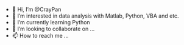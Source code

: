 - 👋 Hi, I’m @CrayPan
- 👀 I’m interested in data analysis with Matlab, Python, VBA and etc.
- 🌱 I’m currently learning Python
- 💞️ I’m looking to collaborate on ...
- 📫 How to reach me ...

<!---
CrayPan/CrayPan is a ✨ special ✨ repository because its `README.md` (this file) appears on your GitHub profile.
You can click the Preview link to take a look at your changes.
--->
